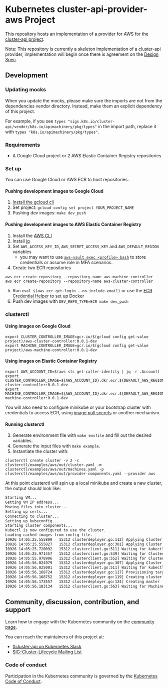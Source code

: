 Kubernetes cluster-api-provider-aws Project
===========================================

This repository hosts an implementation of a provider for AWS for the [cluster-api project](https://sigs.k8s.io/cluster-api).

Note: This repository is currently a skeleton implementation of a cluster-api provider, implementation will begin once there is agreement on the [Design Spec](https://docs.google.com/document/d/1G7DRQccoTY5YBrinQb6sz_fRLB9zFbCnI1O984XFk7Q).

## Development

### Updating mocks

When you update the mocks, please make sure the imports are not from the dependencies vendor directory. Instead, make them an explicit dependency of this project.

For example, if you see `types "sigs.k8s.io/cluster-api/vendor/k8s.io/apimachinery/pkg/types"` in the import path, replace it with `types "k8s.io/apimachinery/pkg/types"`.

### Requirements

* A Google Cloud project or 2 AWS Elastic Container Registry repositories

### Set up

You can use Google Cloud or AWS ECR to host repositories.

#### Pushing development images to Google Cloud

1. [Install the gcloud cli](https://cloud.google.com/sdk/install)
2. Set project: `gcloud config set project YOUR_PROJECT_NAME`
3. Pushing dev images: `make dev_push`

#### Pushing development images to AWS Elastic Container Registry
1. Install the [AWS CLI](https://docs.aws.amazon.com/cli/latest/userguide/installing.html)
2. Install [jq](https://stedolan.github.io/jq/download/)
3. Set `AWS_ACCESS_KEY_ID`, `AWS_SECRET_ACCESS_KEY` and `AWS_DEFAULT_REGION` variables
   * you may want to use [`aws-vault exec <profile> bash`](https://github.com/99designs/aws-vault)
     to store credentials or assume role in MFA scenarios.
4. Create two ECR repositories

  ``` shell
  aws ecr create-repository --repository-name aws-machine-controller
  aws ecr create-repository --repository-name aws-cluster-controller
  ```

5. Run `eval $(aws ecr get-login --no-include-email)` or use the [ECR Credential Helper](https://github.com/awslabs/amazon-ecr-credential-helper) to set up Docker
6. Push dev images with `DEV_REPO_TYPE=ECR make dev_push`

### clusterctl

#### Using images on Google Cloud
``` shell
export CLUSTER_CONTROLLER_IMAGE=gcr.io/$(gcloud config get-value project)/aws-cluster-controller:0.0.1-dev
export MACHINE_CONTROLLER_IMAGE=gcr.io/$(gcloud config get-value project)/aws-machine-controller:0.0.1-dev
```

#### Using images on Elastic Container Registry
``` shell
export AWS_ACCOUNT_ID=$(aws sts get-caller-identity | jq -r .Account)
export CLUSTER_CONTROLLER_IMAGE=${AWS_ACCOUNT_ID}.dkr.ecr.${DEFAULT_AWS_REGION}.amazonaws.com/aws-cluster-controller:0.0.1-dev
export MACHINE_CONTROLLER_IMAGE=${AWS_ACCOUNT_ID}.dkr.ecr.${DEFAULT_AWS_REGION}.amazonaws.com/aws-machine-controller:0.0.1-dev
```

You will also need to configure minikube or your bootstrap cluster with credentials to access ECR, using [image pull secrets](https://kubernetes.io/docs/concepts/containers/images/#specifying-imagepullsecrets-on-a-pod)
or another mechanism.

#### Running clusterctl
3. Generate environment file with `make envfile` and fill out the desired variables.
3. Generate the input files with `make example`.
4. Instantiate the cluster with:
``` shell
clusterctl create cluster -v 2 -c clusterctl/examples/aws/out/cluster.yaml -m clusterctl/examples/aws/out/machines.yaml -p clusterctl/examples/aws/out/provider-components.yaml --provider aws
```

At this point clusterctl will spin up a local minikube and create a new cluster, the output should look like:
```bash
Starting VM...
Getting VM IP address...
Moving files into cluster...
Setting up certs...
Connecting to cluster...
Setting up kubeconfig...
Starting cluster components...
Kubectl is now configured to use the cluster.
Loading cached images from config file.
I0926 14:05:25.555809   15312 clusterdeployer.go:112] Applying Cluster API stack to bootstrap cluster
I0926 14:05:25.555827   15312 clusterdeployer.go:301] Applying Cluster API APIServer
I0926 14:05:25.720092   15312 clusterclient.go:511] Waiting for kubectl apply...
I0926 14:05:25.971457   15312 clusterclient.go:539] Waiting for Cluster v1alpha resources to become available...
I0926 14:05:55.978996   15312 clusterclient.go:552] Waiting for Cluster v1alpha resources to be listable...
I0926 14:05:56.024979   15312 clusterdeployer.go:307] Applying Cluster API Provider Components
I0926 14:05:56.025001   15312 clusterclient.go:511] Waiting for kubectl apply...
I0926 14:05:56.168724   15312 clusterdeployer.go:117] Provisioning target cluster via bootstrap cluster
I0926 14:05:56.168752   15312 clusterdeployer.go:119] Creating cluster object test1 on bootstrap cluster in namespace "default"
I0926 14:05:56.173557   15312 clusterdeployer.go:124] Creating master  in namespace "default"
I0926 14:05:56.183134   15312 clusterclient.go:563] Waiting for Machine aws-controlplane-65vtk to become ready...
```

## Community, discussion, contribution, and support

Learn how to engage with the Kubernetes community on the [community page](http://kubernetes.io/community/).

You can reach the maintainers of this project at:

- [#cluster-api on Kubernetes Slack](http://slack.k8s.io/messages/cluster-api)
- [SIG-Cluster-Lifecycle Mailing List](https://groups.google.com/forum/#!forum/kubernetes-sig-cluster-lifecycle)

### Code of conduct

Participation in the Kubernetes community is governed by the [Kubernetes Code of Conduct](code-of-conduct.md).

